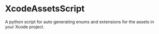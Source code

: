 # XcodeAssetsScript
A python script for auto generating enums and extensions for the assets in your Xcode project.
